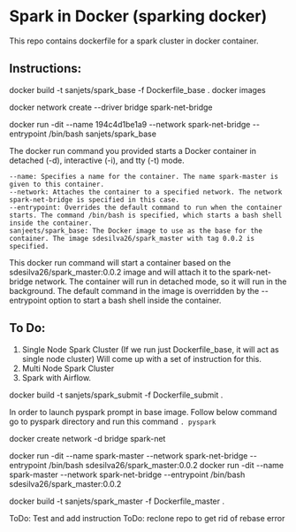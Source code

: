 # Spark in Docker (sparking docker)
This repo contains dockerfile for a spark cluster in docker container. 

## Instructions:

docker build -t sanjets/spark_base -f Dockerfile_base .
docker images

docker network create --driver bridge spark-net-bridge 

docker run -dit --name 194c4d1be1a9 --network spark-net-bridge --entrypoint /bin/bash sanjets/spark_base

The docker run command you provided starts a Docker container in detached (-d), interactive (-i), and tty (-t) mode.

    --name: Specifies a name for the container. The name spark-master is given to this container.
    --network: Attaches the container to a specified network. The network spark-net-bridge is specified in this case.
    --entrypoint: Overrides the default command to run when the container starts. The command /bin/bash is specified, which starts a bash shell inside the container.
    sanjeets/spark_base: The Docker image to use as the base for the container. The image sdesilva26/spark_master with tag 0.0.2 is specified.

This docker run command will start a container based on the sdesilva26/spark_master:0.0.2 image and will attach
it to the spark-net-bridge network. The container will run in detached mode, so it will run in the background. 
The default command in the image is overridden by the --entrypoint option to start a bash shell inside the container.

## To Do:
1. Single Node Spark Cluster (If we run just Dockerfile_base, it will act as single node cluster)
    Will come up with a set of instruction for this. 
2. Multi Node Spark Cluster
3. Spark with Airflow.



docker build -t sanjets/spark_submit -f Dockerfile_submit .

In order to launch pyspark prompt in base image. Follow below command
    go to pyspark directory and run this command ```. pyspark```


docker create network -d bridge spark-net

docker run -dit --name spark-master --network spark-net-bridge --entrypoint /bin/bash sdesilva26/spark_master:0.0.2
docker run -dit --name spark-master --network spark-net-bridge --entrypoint /bin/bash sdesilva26/spark_master:0.0.2


docker build -t sanjets/spark_master -f Dockerfile_master .


ToDo: Test and add instruction 
ToDo: reclone repo to get rid of rebase error


